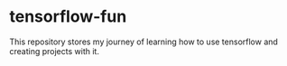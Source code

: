 # tensorflow-fun
This repository stores my journey of learning how to use tensorflow and creating projects with it.
